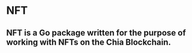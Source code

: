 # NFT

## NFT is a Go package written for the purpose of working with NFTs on the Chia Blockchain.

